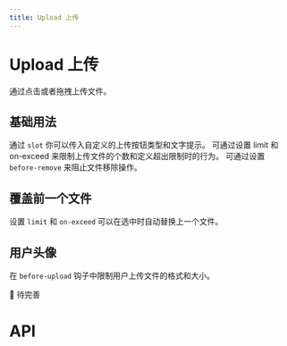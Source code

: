 ```yaml
---
title: Upload 上传
---
```


# Upload 上传

通过点击或者拖拽上传文件。

## 基础用法

通过 `slot` 你可以传入自定义的上传按钮类型和文字提示。 可通过设置 limit 和 on-exceed 来限制上传文件的个数和定义超出限制时的行为。 可通过设置 `before-remove` 来阻止文件移除操作。

<preview path="./def" />

## 覆盖前一个文件

设置 `limit` 和 `on-exceed` 可以在选中时自动替换上一个文件。

<preview path="./coverUpload" />

## 用户头像

在 `before-upload` 钩子中限制用户上传文件的格式和大小。

🚧 待完善

# API

<API src="./upload.json" lang="zh"></API>